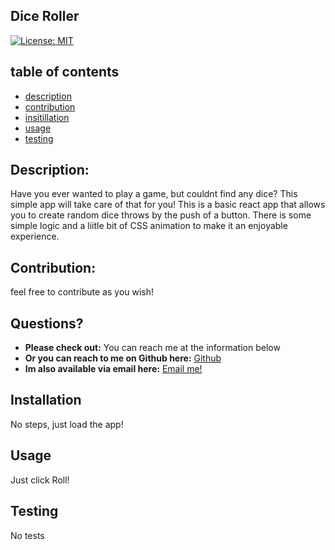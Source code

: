 ## Dice Roller 

    
[![License: MIT](https://img.shields.io/badge/License-MIT-yellow.svg)](https://opensource.org/licenses/MIT)
    
## table of contents 

* [description](#Description)
* [contribution](#Contribution)  
* [insitillation](#Instillation)
* [usage](#Usage)
* [testing](#Testing)
  

## Description: 

Have you ever wanted to play a game, but couldnt find any dice? This simple app will take care of that for you! This is a basic react app that allows you to create random dice throws by the push of a button. There is some simple logic and a liitle bit of CSS animation to make it an enjoyable experience.  
    
    
## Contribution:

feel free to contribute as you wish! 
    
## Questions?

* **Please check out:** You can reach me at the information below
* **Or you can reach to me on Github here:** [Github](https://github.com/zackdeacon)
* **Im also available via email here:** [Email me!](zackdeacon347@gmaili.com) 
    
    
## Installation 

    
  No steps, just load the app! 
    
## Usage 

    
  Just click Roll!
    
## Testing 

    
  No tests 